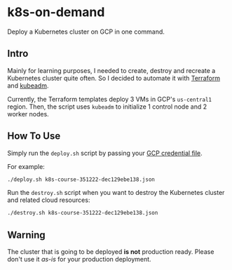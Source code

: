 # k8s-on-demand
Deploy a Kubernetes cluster on GCP in one command.

## Intro

Mainly for learning purposes, I needed to create, destroy and recreate a Kubernetes cluster quite often. So I decided to automate it with [Terraform](https://www.terraform.io/) and [kubeadm](https://kubernetes.io/docs/setup/production-environment/tools/kubeadm/create-cluster-kubeadm/).

Currently, the Terraform templates deploy 3 VMs in GCP's `us-central1` region. Then, the script uses `kubeadm` to initialize 1 control node and 2 worker nodes.

## How To Use

Simply run the `deploy.sh` script by passing your [GCP credential file](https://cloud.google.com/docs/authentication/getting-started).

For example:
```bash
./deploy.sh k8s-course-351222-dec129ebe138.json
```

Run the `destroy.sh` script when you want to destroy the Kubernetes cluster and related cloud resources:

```bash
./destroy.sh k8s-course-351222-dec129ebe138.json
```

## Warning
The cluster that is going to be deployed **is not** production ready. Please don't use it *as-is* for your production deployment.
